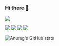 ### Hi there 👋

<a href="https://sws1223.tistory.com/" target="_blank"><img src="https://img.shields.io/badge/서우석 블로그-000000?style=plastic&logo=Bloglovin&logoColor=white"/></a>

<img src="https://img.shields.io/badge/Python-3766AB?style=plastic&logo=Python&logoColor=white"/>
<img src="https://img.shields.io/badge/Django-092E20?style=plastic&logo=Django&logoColor=white"/>
<img src="https://img.shields.io/badge/Flask-000000?style=plastic&logo=Flask&logoColor=white"/>
<img src="https://img.shields.io/badge/Ruby on Rails-CC0000?style=plastic&logo=Ruby on Rails&logoColor=white"/>


![Anurag's GitHub stats](https://github-readme-stats.vercel.app/api?username=wooseok1223&show_icons=true&theme=radical)


<!--
**wooseok1223/wooseok1223** is a ✨ _special_ ✨ repository because its `README.md` (this file) appears on your GitHub profile.

Here are some ideas to get you started:

- 🔭 I’m currently working on ...
- 🌱 I’m currently learning ...
- 👯 I’m looking to collaborate on ...
- 🤔 I’m looking for help with ...
- 💬 Ask me about ...
- 📫 How to reach me: ...
- 😄 Pronouns: ...
- ⚡ Fun fact: ...
-->
